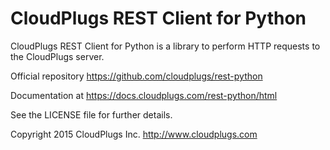 CloudPlugs REST Client for Python
=================================

CloudPlugs REST Client for Python is a library to perform HTTP requests to the CloudPlugs server.

Official repository https://github.com/cloudplugs/rest-python

Documentation at https://docs.cloudplugs.com/rest-python/html

See the LICENSE file for further details.

Copyright 2015 CloudPlugs Inc.  http://www.cloudplugs.com
